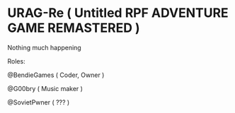 # URAG-Re ( Untitled RPF ADVENTURE GAME REMASTERED )

Nothing much happening

Roles:
 
@BendieGames ( Coder, Owner )
 
@G00bry ( Music maker )
 
@SovietPwner ( ??? )
